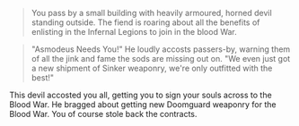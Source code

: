 > You pass by a small building with heavily armoured, horned devil standing outside. The fiend is roaring about all the benefits of enlisting in the Infernal Legions to join in the blood War.

> "Asmodeus Needs You!" He loudly accosts passers-by, warning them of all the jink and fame the sods are missing out on. "We even just got a new shipment of Sinker weaponry, we're only outfitted with the best!"

This devil accosted you all, getting you to sign your souls across to the Blood War. He bragged about getting new Doomguard weaponry for the Blood War. You of course stole back the contracts. 